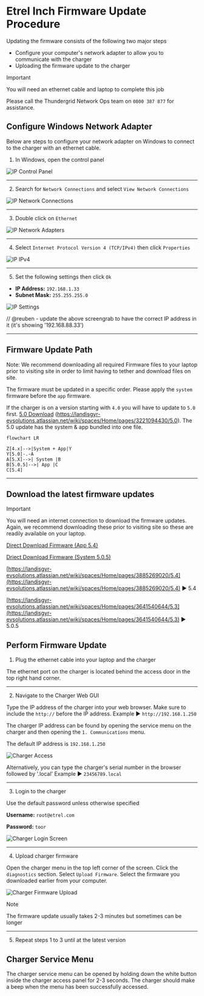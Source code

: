 # Etrel Inch Firmware Update Procedure
Updating the firmware consists of the following two major steps
* Configure your computer's network adapter to allow you to communicate with the charger
* Uploading the firmware update to the charger

> [!IMPORTANT]
> You will need an ethernet cable and laptop to complete this job

Please call the Thundergrid Network Ops team on `0800 387 877` for assistance.

## Configure Windows Network Adapter
Below are steps to configure your network adapter on Windows to connect to the charger with an ethernet cable.

1. In Windows, open the control panel

![IP Control Panel](https://github.com/Thundergrid149/Thundergrid-Installer-Instructions/blob/e2b65bca289407feab340a1447948859df022682/Files/Etrel%20Inch%20Firmware%20Update%20Procedure/ip-control-panel.gif)
***
2. Search for ```Network Connections``` and select ```View Network Connections```

![IP Network Connections](https://github.com/Thundergrid149/Thundergrid-Installer-Instructions/blob/e2b65bca289407feab340a1447948859df022682/Files/Etrel%20Inch%20Firmware%20Update%20Procedure/ip-network-connections.gif)
***
3. Double click on ```Ethernet```

![IP Network Adapters](https://github.com/Thundergrid149/Thundergrid-Installer-Instructions/blob/e2b65bca289407feab340a1447948859df022682/Files/Etrel%20Inch%20Firmware%20Update%20Procedure/ip-adapters.png)
***
4. Select ```Internet Protocol Version 4 (TCP/IPv4)``` then click ```Properties```

![IP IPv4](https://github.com/Thundergrid149/Thundergrid-Installer-Instructions/blob/a3c3ff82a1d33f07f6e4f6c8291bc4b6ebb006fb/Files/Etrel%20Inch%20Firmware%20Update%20Procedure/ip-ipv4.png)
***
5. Set the following settings then click ```Ok```

* **IP Address:** ```192.168.1.33```
* **Subnet Mask:** ```255.255.255.0```

![IP Settings](https://github.com/Thundergrid149/Thundergrid-Installer-Instructions/blob/a3c3ff82a1d33f07f6e4f6c8291bc4b6ebb006fb/Files/Etrel%20Inch%20Firmware%20Update%20Procedure/ip-settings.png)

// @reuben - update the above screengrab to have the correct IP address in it (it's showing '192.168.88.33')

***


## Firmware Update Path
Note: We recommend downloading all required Firmware files to your laptop prior to visiting site in order to limit having to tether and download files on site.

The firmware must be updated in a specific order. Please apply the ```system``` firmware before the ```app``` firmware.

If the charger is on a version starting with `4.0` you will have to update to `5.0` first. [5.0 Download](https://landisgyr-evsolutions.atlassian.net/wiki/spaces/Home/pages/3221094430/5.0) (https://landisgyr-evsolutions.atlassian.net/wiki/spaces/Home/pages/3221094430/5.0). The 5.0 update has the system & app bundled into one file.
```mermaid
flowchart LR

Z[4.x]-->|System + App|Y
Y[5.0]-.-A
A[5.X]-->| System |B
B[5.0.5]-->| App |C
C[5.4]
```
***
## Download the latest firmware updates

> [!IMPORTANT]
> You will need an internet connection to download the firmware updates. Again, we recommend downloading these prior to visiting site so these are readily available on your laptop.

[Direct Download Firmware (App 5.4)](https://etrelchargingsolutions.atlassian.net/wiki/download/attachments/3885269020/inch-app-5.4.armv7.itb?api=v2)

[Driect Download Firmware (System 5.0.5)](https://etrelchargingsolutions.atlassian.net/wiki/download/attachments/3641540644/inch-system-5.0.5.armv7.itb?api=v2)

[https://landisgyr-evsolutions.atlassian.net/wiki/spaces/Home/pages/3885269020/5.4](https://landisgyr-evsolutions.atlassian.net/wiki/spaces/Home/pages/3885269020/5.4) ▶️ 5.4

[https://landisgyr-evsolutions.atlassian.net/wiki/spaces/Home/pages/3641540644/5.3](https://landisgyr-evsolutions.atlassian.net/wiki/spaces/Home/pages/3641540644/5.3) ▶️ 5.0.5

## Perform Firmware Update
1. Plug the ethernet cable into your laptop and the charger

The ethernet port on the charger is located behind the access door in the top right hand corner.
***
2. Navigate to the Charger Web GUI

Type the IP address of the charger into your web browser. Make sure to include the ```http://``` before the IP address. Example ▶️ ```http://192.168.1.250```

The charger IP address can be found by opening the service menu on the charger and then opening the ```1. Communications``` menu.

The default IP address is ```192.168.1.250```

![Charger Access](https://github.com/Thundergrid149/Thundergrid-Installer-Instructions/blob/cb295b992cc7a42101c873787e552edf317dd2b2/Files/Etrel%20Inch%20Firmware%20Update%20Procedure/charger-access.gif)

Alternatively, you can type the charger's serial number in the browser followed by '.local' Example ▶️ ```23456789.local```
***



3. Login to the charger

Use the default password unless otherwise specified

**Username:** ```root@etrel.com```

**Password:** ```toor```

![Charger Login Screen](https://github.com/Thundergrid149/Thundergrid-Installer-Instructions/blob/cb295b992cc7a42101c873787e552edf317dd2b2/Files/Etrel%20Inch%20Firmware%20Update%20Procedure/charger-login-screen.png)
***
4. Upload charger firmware

Open the charger menu in the top left corner of the screen. Click the ```diagnostics``` section. Select ```Upload Firmware```. Select the firmware you downloaded earlier from your computer.

![Charger Firmware Upload](https://github.com/Thundergrid149/Thundergrid-Installer-Instructions/blob/cb295b992cc7a42101c873787e552edf317dd2b2/Files/Etrel%20Inch%20Firmware%20Update%20Procedure/charger-firmware-upload.gif)

> [!NOTE]
> The firmware update usually takes 2-3 minutes but sometimes can be longer
***
5. Repeat steps 1 to 3 until at the latest version

## Charger Service Menu
The charger service menu can be opened by holding down the white button inside the charger access panel for 2-3 seconds. The charger should make a beep when the menu has been successfully accessed.
